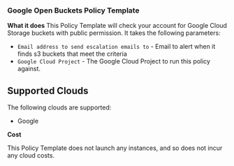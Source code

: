 ### Google Open Buckets Policy Template

**What it does**
This Policy Template will check your account for Google Cloud Storage buckets with public permission. It takes the following parameters: 
- `Email address to send escalation emails to` - Email to alert when it finds s3 buckets that meet the criteria
- `Google Cloud Project` - The Google Cloud Project to run this policy against. 

## Supported Clouds
The following clouds are supported: 
- Google 

**Cost**

This Policy Template does not launch any instances, and so does not incur any cloud costs.
